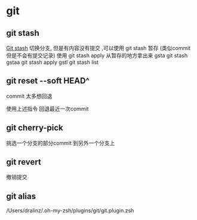 # git

## git stash

[Git stash](https://juejin.cn/post/7071780876501123085)
切换分支, 但是有内容没有提交 ,可以使用 git stash 暂存 (类似commit 但是不会有提交记录)
使用 git stash apply  从暂存的地方拿出来
gsta   git stash
gstaa  git stash apply
gstl  git stash list

## git reset --soft HEAD^  

commit 太多想回退

使用上述指令 回退最近一次commit

## git cherry-pick

挑选一个分支的部分commit 到另外一个分支上

## git revert

撤销提交
## git alias

/Users/dralinz/.oh-my-zsh/plugins/git/git.plugin.zsh


